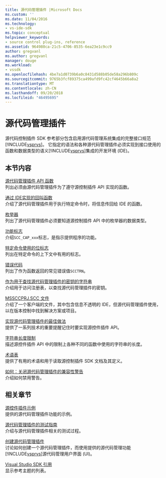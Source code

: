 ```yaml
---
title: 源代码管理插件 |Microsoft Docs
ms.custom: ''
ms.date: 11/04/2016
ms.technology:
- vs-ide-sdk
ms.topic: conceptual
helpviewer_keywords:
- source control plug-ins, reference
ms.assetid: 964980ca-21c5-4706-8535-6ea23e1c9cc9
author: gregvanl
ms.author: gregvanl
manager: douge
ms.workload:
- vssdk
ms.openlocfilehash: 4be7a1d0739b6a0c8431d588b05de58a296b809c
ms.sourcegitcommit: 9765b3fcf89375ca499afd9fc42cf4645b66a8a2
ms.translationtype: MT
ms.contentlocale: zh-CN
ms.lasthandoff: 09/20/2018
ms.locfileid: "46495695"
---
```

# <a name="source-control-plug-ins"></a>源代码管理插件
源代码控制插件 SDK 参考部分包含启用源代码管理系统集成的完整接口规范[!INCLUDE[vsprvs](../code-quality/includes/vsprvs_md.md)]。 它指定的语法和各种源代码管理插件必须实现到接口使用的函数和数据类型的语义[!INCLUDE[vsprvs](../code-quality/includes/vsprvs_md.md)]集成的开发环境 (IDE)。  
  
## <a name="in-this-section"></a>本节内容  
 [源代码管理插件 API 函数](../extensibility/source-control-plug-in-api-functions.md)  
 列出必须由源代码管理插件为了遵守源控制插件 API 实现的函数。  
  
 [通过 IDE实现的回叫函数](../extensibility/callback-functions-implemented-by-the-ide.md)  
 介绍了源代码管理插件用于执行特定命令时，将信息传回给 IDE 的函数。  
  
 [枚举器](../extensibility/enumerators.md)  
 列出了源代码管理插件必须要知道源控制插件 API 中的枚举器的数据类型。  
  
 [功能标志](../extensibility/capability-flags.md)  
 介绍`SCC_CAP_xxx`标志，是指示提供程序的功能。  
  
 [特定命令使用的位标志](../extensibility/bitflags-used-by-specific-commands.md)  
 列出在特定命令的上下文中有用的标志。  
  
 [错误代码](../extensibility/error-codes.md)  
 列出了作为函数返回的常见错误值`SCCTRN`。  
  
 [作为用于查找源代码管理插件的密钥的字符串](../extensibility/strings-used-as-keys-for-finding-a-source-control-plug-in.md)  
 介绍用于访问注册表，以查找源代码管理插件的密钥。  
  
 [MSSCCPRJ.SCC 文件](../extensibility/mssccprj-scc-file.md)  
 介绍了一个客户端的文件，其中包含信息不透明的 IDE，但源代码管理插件使用，以在版本控制中找到解决方案或项目。  
  
 [实现源代码管理插件的最佳做法](../extensibility/best-practices-for-implementing-a-source-control-plug-in.md)  
 提供了一系列技术的重要提醒记住时要实现源控件插件 API。  
  
 [字符串长度限制](../extensibility/restrictions-on-string-lengths.md)  
 描述源控件插件 API 中的限制上各种不同的函数中使用的字符串的长度。  
  
 [术语表](../extensibility/source-control-plug-in-glossary.md)  
 提供了有用的术语和用于读取源控制插件 SDK 文档及其定义。  
  
 [如何：关闭源代码管理插件的兼容性警告](../extensibility/how-to-turn-off-compatibility-warnings-for-source-control-plug-ins.md)  
 介绍如何禁用警告。  
  
## <a name="related-sections"></a>相关章节  
 [源控件插件示例](https://www.microsoft.com/download/details.aspx?id=55984)  
 提供的源代码管理插件功能的示例。  
  
 [源代码管理插件的测试指南](../extensibility/internals/test-guide-for-source-control-plug-ins.md)  
 介绍与源代码管理插件相关的测试过程。  
  
 [创建源代码管理插件](../extensibility/internals/creating-a-source-control-plug-in.md)  
 讨论如何创建一个源代码管理插件，而使用提供的源代码管理功能[!INCLUDE[vsprvs](../code-quality/includes/vsprvs_md.md)]源代码管理用户界面 (UI)。  
  
 [Visual Studio SDK 引用](../extensibility/visual-studio-sdk-reference.md)  
 显示参考主题的列表。